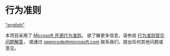 # 行为准则

["english"](/calculator/CODE_OF_CONDUCT.md)

本项目采用了 [Microsoft 开源行为准则](https://opensource.microsoft.com/codeofconduct/)。
欲了解更多信息，请参阅 [行为准则常见问题解答](https://opensource.microsoft.com/codeofconduct/faq/)，
或通过 [opencode@microsoft.com](mailto:opencode@microsoft.com) 联系我们，提出任何其他问题或意见。